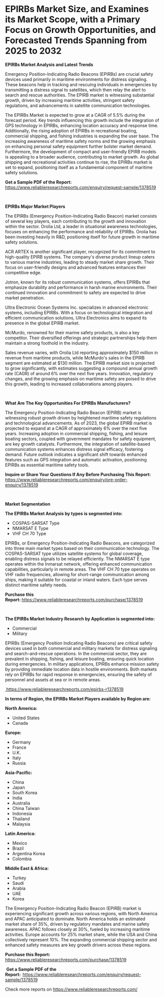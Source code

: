 <p><h1>EPIRBs Market Size, and Examines its Market Scope, with a Primary Focus on Growth Opportunities, and Forecasted Trends Spanning from 2025 to 2032</h1></p><p><strong>EPIRBs Market Analysis and Latest Trends</strong></p>
<p><p>Emergency Position-Indicating Radio Beacons (EPIRBs) are crucial safety devices used primarily in maritime environments for distress signaling. These beacons help in tracking and rescuing individuals in emergencies by transmitting a distress signal to satellites, which then relay the alert to search and rescue authorities. The EPIRB market is witnessing substantial growth, driven by increasing maritime activities, stringent safety regulations, and advancements in satellite communication technologies.</p><p>The EPIRBs Market is expected to grow at a CAGR of 5.5% during the forecast period. Key trends influencing this growth include the integration of GPS technology in EPIRBs, enhancing location accuracy and response time. Additionally, the rising adoption of EPIRBs in recreational boating, commercial shipping, and fishing industries is expanding the user base. The increasing awareness of maritime safety norms and the growing emphasis on enhancing personal safety equipment further bolster market demand. Furthermore, the development of compact and user-friendly EPIRB models is appealing to a broader audience, contributing to market growth. As global shipping and recreational activities continue to rise, the EPIRBs market is set to expand, positioning itself as a fundamental component of maritime safety solutions.</p></p>
<p><strong>Get a Sample PDF of the Report:&nbsp;</strong> <a href="https://www.reliableresearchreports.com/enquiry/request-sample/1378519?utm_campaign=2146&utm_medium=2&utm_source=Github&utm_content=ia&utm_term=16022025&utm_id=epirbs">https://www.reliableresearchreports.com/enquiry/request-sample/1378519</a></p>
<p>&nbsp;</p>
<p><strong>EPIRBs Major Market Players</strong></p>
<p><p>The EPIRBs (Emergency Position-Indicating Radio Beacon) market consists of several key players, each contributing to the growth and innovation within the sector. Orolia Ltd, a leader in situational awareness technologies, focuses on enhancing the performance and reliability of EPIRBs. Orolia has been investing heavily in R&D, positioning itself for future growth in maritime safety solutions.</p><p>ACR ARTEX is another significant player, recognized for its commitment to high-quality EPIRB systems. The company's diverse product lineup caters to various marine industries, leading to steady market share growth. Their focus on user-friendly designs and advanced features enhances their competitive edge.</p><p>Jotron, known for its robust communication systems, offers EPIRBs that emphasize durability and performance in harsh marine environments. Their continued innovation and commitment to safety are expected to drive market penetration.</p><p>Ultra Electronic Ocean Systems Inc. specializes in advanced electronic systems, including EPIRBs. With a focus on technological integration and efficient communication solutions, Ultra Electronics aims to expand its presence in the global EPIRB market.</p><p>McMurdo, renowned for their marine safety products, is also a key competitor. Their diversified offerings and strategic partnerships help them maintain a strong foothold in the industry.</p><p>Sales revenue varies, with Orolia Ltd reporting approximately $150 million in revenue from maritime products, while McMurdo's sales in the EPIRB segment are estimated at $130 million. The EPIRB market size is projected to grow significantly, with estimates suggesting a compound annual growth rate (CAGR) of around 6% over the next five years. Innovation, regulatory changes, and the growing emphasis on maritime safety are poised to drive this growth, leading to increased collaborations among players.</p></p>
<p>&nbsp;</p>
<p><strong>What Are The Key Opportunities For EPIRBs Manufacturers?</strong></p>
<p><p>The Emergency Position-Indicating Radio Beacon (EPIRB) market is witnessing robust growth driven by heightened maritime safety regulations and technological advancements. As of 2023, the global EPIRB market is projected to expand at a CAGR of approximately 6% over the next five years. Increasing adoption in commercial shipping, fishing, and leisure boating sectors, coupled with government mandates for safety equipment, are key growth catalysts. Furthermore, the integration of satellite-based communication systems enhances distress signal efficacy, fostering demand. Future outlook indicates a significant shift towards enhanced features such as GPS integration and automatic activation, positioning EPIRBs as essential maritime safety tools.</p></p>
<p><strong>Inquire or Share Your Questions If Any Before Purchasing This Report:</strong> <a href="https://www.reliableresearchreports.com/enquiry/pre-order-enquiry/1378519?utm_campaign=2146&utm_medium=2&utm_source=Github&utm_content=ia&utm_term=16022025&utm_id=epirbs">https://www.reliableresearchreports.com/enquiry/pre-order-enquiry/1378519</a></p>
<p>&nbsp;</p>
<p><strong>Market Segmentation</strong></p>
<p><strong>The EPIRBs Market Analysis by types is segmented into:</strong></p>
<p><ul><li>COSPAS-SARSAT Type</li><li>NMARSAT E Type</li><li>VHF CH 70 Type</li></ul></p>
<p><p>EPIRBs, or Emergency Position-Indicating Radio Beacons, are categorized into three main market types based on their communication technology. The COSPAS-SARSAT type utilizes satellite systems for global coverage, enabling distress signals to be relayed efficiently. The NMARSAT E type operates within the Inmarsat network, offering enhanced communication capabilities, particularly in remote areas. The VHF CH 70 type operates on VHF radio frequencies, allowing for short-range communication among ships, making it suitable for coastal or inland waters. Each type serves distinct maritime safety needs.</p></p>
<p><strong>Purchase this Report:&nbsp;</strong><a href="https://www.reliableresearchreports.com/purchase/1378519?utm_campaign=2146&utm_medium=2&utm_source=Github&utm_content=ia&utm_term=16022025&utm_id=epirbs">https://www.reliableresearchreports.com/purchase/1378519</a></p>
<p>&nbsp;</p>
<p><strong>The EPIRBs Market Industry Research by Application is segmented into:</strong></p>
<p><ul><li>Commercial</li><li>Military</li></ul></p>
<p><p>EPIRBs (Emergency Position Indicating Radio Beacons) are critical safety devices used in both commercial and military markets for distress signaling and search-and-rescue operations. In the commercial sector, they are prevalent in shipping, fishing, and leisure boating, ensuring quick location during emergencies. In military applications, EPIRBs enhance mission safety by providing immediate location data in hostile environments. Both markets rely on EPIRBs for rapid response in emergencies, ensuring the safety of personnel and assets at sea or in remote areas.</p></p>
<p><a href="https://www.reliableresearchreports.com/epirbs-r1378519?utm_campaign=2146&utm_medium=2&utm_source=Github&utm_content=ia&utm_term=16022025&utm_id=epirbs">&nbsp;https://www.reliableresearchreports.com/epirbs-r1378519</a></p>
<p><strong>In terms of Region, the EPIRBs Market Players available by Region are:</strong></p>
<p>
    <p> <strong> North America: </strong>
        <ul>
            <li>United States</li>
            <li>Canada</li>
        </ul>
        </p> 
    <p> <strong> Europe: </strong>
        <ul>
            <li>Germany</li>
            <li>France</li>
            <li>U.K.</li>
            <li>Italy</li>
            <li>Russia</li>
        </ul>
        </p> 
    <p> <strong> Asia-Pacific: </strong>
        <ul>
            <li>China</li>
            <li>Japan</li>
            <li>South Korea</li>
            <li>India</li>
            <li>Australia</li>
            <li>China Taiwan</li>
            <li>Indonesia</li>
            <li>Thailand</li>
            <li>Malaysia</li>
        </ul>
        </p> 
    <p> <strong> Latin America: </strong>
        <ul>
            <li>Mexico</li>
            <li>Brazil</li>
            <li>Argentina Korea</li>
            <li>Colombia</li>
        </ul>
        </p> 
    <p> <strong> Middle East & Africa: </strong>
        <ul>
            <li>Turkey</li>
            <li>Saudi</li>
            <li>Arabia</li>
            <li>UAE</li>
            <li>Korea</li>
        </ul>
    </p>
    </p>
<p><p>The Emergency Position-Indicating Radio Beacon (EPIRB) market is experiencing significant growth across various regions, with North America and APAC anticipated to dominate. North America holds an estimated market share of 35%, driven by regulatory mandates and marine safety awareness. APAC follows closely at 30%, fueled by increasing maritime activities. Europe accounts for 25% market share, while the USA and China collectively represent 10%. The expanding commercial shipping sector and enhanced safety measures are key growth drivers across these regions.</p></p>
<p><strong>Purchase this Report: </strong><a href="https://www.reliableresearchreports.com/purchase/1378519?utm_campaign=2146&utm_medium=2&utm_source=Github&utm_content=ia&utm_term=16022025&utm_id=epirbs">https://www.reliableresearchreports.com/purchase/1378519</a></p>
<p>&nbsp;<strong>Get a Sample PDF of the Report:&nbsp;&nbsp;</strong><a href="https://www.reliableresearchreports.com/enquiry/request-sample/1378519?utm_campaign=2146&utm_medium=2&utm_source=Github&utm_content=ia&utm_term=16022025&utm_id=epirbs">https://www.reliableresearchreports.com/enquiry/request-sample/1378519</a></p>
<p><strong></strong></p>
<p>Check more reports on <a href="https://www.reliableresearchreports.com/?utm_campaign=2146&utm_medium=2&utm_source=Github&utm_content=ia&utm_term=16022025&utm_id=epirbs">https://www.reliableresearchreports.com/</a></p>